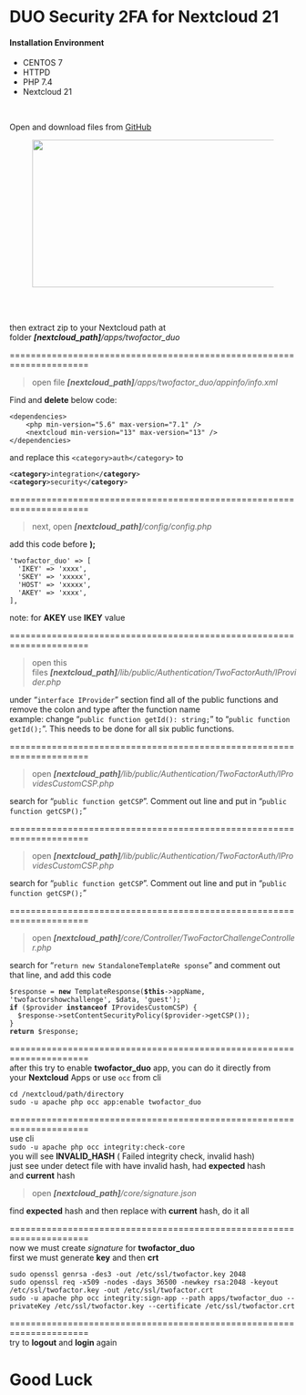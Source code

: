 # DUO Security 2FA for Nextcloud 21

<!-- wp:heading {"level":4} -->
<h4>Installation Environment</h4>
<!-- /wp:heading -->

<!-- wp:list -->
<ul><li>CENTOS 7</li><li>HTTPD</li><li>PHP 7.4</li><li>Nextcloud 21</li></ul>
<!-- /wp:list -->

<!-- wp:html -->
<br>
<!-- /wp:html -->

<!-- wp:paragraph -->
<p>Open and download files from <a rel="noreferrer noopener" href="https://github.com/ChristophWurst/twofactor_duo" target="_blank">GitHub</a></p>
<!-- /wp:paragraph -->

<!-- wp:image {"width":518,"height":259,"linkDestination":"custom"} -->
<figure class="wp-block-image is-resized"><a href="https://github.com/ChristophWurst/twofactor_duo"><img src="https://aws1.discourse-cdn.com/business6/uploads/duo/optimized/2X/e/e530ce6b619e1c811046dcc05db92056919acd0d_2_690x345.png" alt="" width="518" height="259"/></a></figure>
<!-- /wp:image -->

<!-- wp:paragraph -->
<br><br>
<p>then extract zip to your Nextcloud path at folder&nbsp;<em><strong>[nextcloud_path]</strong>/apps/twofactor_duo</em></p>
<!-- /wp:paragraph -->

<!-- wp:paragraph -->
<p>=====================================================================</p>
<!-- /wp:paragraph -->

<!-- wp:quote -->
<blockquote class="wp-block-quote"><p>open file&nbsp;<em><strong>[nextcloud_path]</strong>/apps/twofactor_duo/appinfo/info.xml</em></p></blockquote>
<!-- /wp:quote -->

<!-- wp:paragraph -->
<p>Find and <strong>delete</strong>&nbsp;below code:</p>
<!-- /wp:paragraph -->

<!-- wp:code -->
<pre class="wp-block-code"><code>&lt;dependencies&gt;
	&lt;php min-version="5.6" max-version="7.1" /&gt;
	&lt;nextcloud min-version="13" max-version="13" /&gt;
&lt;/dependencies&gt;
</code></pre>
<!-- /wp:code -->

<!-- wp:paragraph -->
<p>and replace this&nbsp;<code>&lt;category&gt;auth&lt;/category&gt;</code>&nbsp;to</p>
<!-- /wp:paragraph -->

<!-- wp:code -->
<pre class="wp-block-code"><code>&lt;<strong>category</strong>&gt;integration&lt;/<strong>category</strong>&gt;
&lt;<strong>category</strong>&gt;security&lt;/<strong>category</strong>&gt;
</code></pre>
<!-- /wp:code -->

<!-- wp:paragraph -->
<p>=====================================================================</p>
<!-- /wp:paragraph -->

<!-- wp:quote -->
<blockquote class="wp-block-quote"><p>next, open&nbsp;<em><strong>[nextcloud_path]</strong>/config/config.php</em></p></blockquote>
<!-- /wp:quote -->

<!-- wp:paragraph -->
<p>add this code before&nbsp;<strong>);</strong></p>
<!-- /wp:paragraph -->

<!-- wp:code -->
<pre class="wp-block-code"><code>'twofactor_duo' =&gt; &#91;
  'IKEY' =&gt; 'xxxx',
  'SKEY' =&gt; 'xxxxx',
  'HOST' =&gt; 'xxxxx',
  'AKEY' =&gt; 'xxxx',
],
</code></pre>
<!-- /wp:code -->

<!-- wp:paragraph -->
<p>note: for&nbsp;<strong>AKEY</strong>&nbsp;use&nbsp;<strong>IKEY</strong>&nbsp;value</p>
<!-- /wp:paragraph -->

<!-- wp:paragraph -->
<p>=====================================================================</p>
<!-- /wp:paragraph -->

<!-- wp:quote -->
<blockquote class="wp-block-quote"><p>open this files&nbsp;<em><strong>[nextcloud_path]</strong>/lib/public/Authentication/TwoFactorAuth/IProvider.php</em></p></blockquote>
<!-- /wp:quote -->

<!-- wp:paragraph -->
<p>under “<code>interface IProvider</code>” section find all of the public functions and remove the colon and type after the function name<br>example: change “<code>public function getId(): string;</code>” to “<code>public function getId();</code>”. This needs to be done for all six public functions.</p>
<!-- /wp:paragraph -->

<!-- wp:paragraph -->
<p>=====================================================================</p>
<!-- /wp:paragraph -->

<!-- wp:quote -->
<blockquote class="wp-block-quote"><p>open&nbsp;<em><strong>[nextcloud_path]</strong>/lib/public/Authentication/TwoFactorAuth/IProvidesCustomCSP.php</em></p></blockquote>
<!-- /wp:quote -->

<!-- wp:paragraph -->
<p>search for “<code>public function getCSP</code>”. Comment out line and put in “<code>public function getCSP();</code>”</p>
<!-- /wp:paragraph -->

<!-- wp:paragraph -->
<p>=====================================================================</p>
<!-- /wp:paragraph -->

<!-- wp:quote -->
<blockquote class="wp-block-quote"><p>open&nbsp;<em><strong>[nextcloud_path]</strong>/lib/public/Authentication/TwoFactorAuth/IProvidesCustomCSP.php</em></p></blockquote>
<!-- /wp:quote -->

<!-- wp:paragraph -->
<p>search for “<code>public function getCSP</code>”. Comment out line and put in “<code>public function getCSP();</code>”</p>
<!-- /wp:paragraph -->

<!-- wp:paragraph -->
<p>=====================================================================</p>
<!-- /wp:paragraph -->

<!-- wp:quote -->
<blockquote class="wp-block-quote"><p>open&nbsp;<em><strong>[nextcloud_path]</strong>/core/Controller/TwoFactorChallengeController.php</em></p></blockquote>
<!-- /wp:quote -->

<!-- wp:paragraph -->
<p>search for “<code>return new StandaloneTemplateRe sponse</code>” and comment out that line, and add this code</p>
<!-- /wp:paragraph -->

<!-- wp:code -->
<pre class="wp-block-code"><code>$response = <strong>new</strong> TemplateResponse(<strong>$this</strong>-&gt;appName, 'twofactorshowchallenge', $data, 'guest');
<strong>if</strong> ($provider <strong>instanceof</strong> IProvidesCustomCSP) {
  $response-&gt;setContentSecurityPolicy($provider-&gt;getCSP());
}
<strong>return</strong> $response;
</code></pre>
<!-- /wp:code -->

<!-- wp:paragraph -->
<p>=====================================================================<br>after this try to enable&nbsp;<strong>twofactor_duo</strong>&nbsp;app, you can do it directly from your&nbsp;<strong>Nextcloud</strong>&nbsp;Apps or use&nbsp;<code>occ</code>&nbsp;from cli</p>
<!-- /wp:paragraph -->

<!-- wp:code -->
<pre class="wp-block-code"><code>cd /nextcloud/path/directory
sudo -u apache php occ app:enable twofactor_duo
</code></pre>
<!-- /wp:code -->

<!-- wp:paragraph -->
<p>=====================================================================<br>use cli<br><code>sudo -u apache php occ integrity:check-core</code><br>you will see&nbsp;<strong>INVALID_HASH</strong>&nbsp;( Failed integrity check, invalid hash)<br>just see under detect file with have invalid hash, had&nbsp;<strong>expected</strong>&nbsp;hash and&nbsp;<strong>current</strong>&nbsp;hash</p>
<!-- /wp:paragraph -->

<!-- wp:quote -->
<blockquote class="wp-block-quote"><p>open&nbsp;<em><strong>[nextcloud_path]</strong>/core/signature.json</em></p></blockquote>
<!-- /wp:quote -->

<!-- wp:paragraph -->
<p>find&nbsp;<strong>expected</strong>&nbsp;hash and then replace with&nbsp;<strong>current</strong>&nbsp;hash, do it all</p>
<!-- /wp:paragraph -->

<!-- wp:paragraph -->
<p>=====================================================================<br>now we must create&nbsp;<em>signature</em>&nbsp;for&nbsp;<strong>twofactor_duo</strong><br>first we must generate&nbsp;<strong>key</strong>&nbsp;and then&nbsp;<strong>crt</strong></p>
<!-- /wp:paragraph -->

<!-- wp:code -->
<pre class="wp-block-code"><code>sudo openssl genrsa -des3 -out /etc/ssl/twofactor.key 2048
sudo openssl req -x509 -nodes -days 36500 -newkey rsa:2048 -keyout /etc/ssl/twofactor.key -out /etc/ssl/twofactor.crt
sudo -u apache php occ integrity:sign-app --path apps/twofactor_duo --privateKey /etc/ssl/twofactor.key --certificate /etc/ssl/twofactor.crt
</code></pre>
<!-- /wp:code -->

<!-- wp:paragraph -->
<p>=====================================================================<br>try to&nbsp;<strong>logout</strong>&nbsp;and&nbsp;<strong>login</strong>&nbsp;again</p>
<!-- /wp:paragraph -->

<!-- wp:heading {"level":1} -->
<h1><strong>Good Luck</strong></h1>
<!-- /wp:heading -->

<!-- wp:html -->
<br><br><br>
<!-- /wp:html -->
